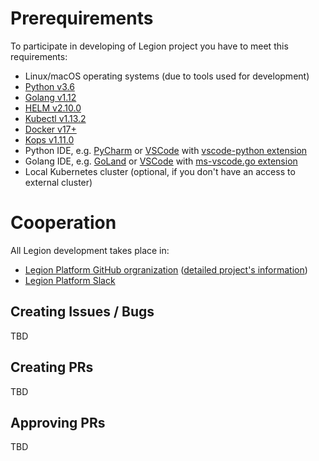 # Prerequirements
To participate in developing of Legion project you have to meet this requirements:
* Linux/macOS operating systems (due to tools used for development)
* [Python v3.6](https://www.python.org/downloads/release/python-360/)
* [Golang v1.12](https://blog.golang.org/go1.12)
* [HELM v2.10.0](https://github.com/helm/helm/releases/tag/v2.10.0)
* [Kubectl v1.13.2](https://github.com/kubernetes/kubernetes/releases/tag/v1.13.2)
* [Docker v17+](https://docs.docker.com/install/)
* [Kops v1.11.0](https://github.com/kubernetes/kops/releases/tag/1.11.0)
* Python IDE, e.g. [PyCharm](https://www.jetbrains.com/pycharm/) or [VSCode](https://code.visualstudio.com/) with [vscode-python extension](https://github.com/Microsoft/vscode-python)
* Golang IDE, e.g. [GoLand](https://www.jetbrains.com/go/) or [VSCode](https://code.visualstudio.com/) with [ms-vscode.go extension](https://github.com/Microsoft/vscode-go)
* Local Kubernetes cluster (optional, if you don't have an access to external cluster)

# Cooperation
All Legion development takes place in:
* [Legion Platform GitHub orgranization](https://github.com/legion-platform) ([detailed project's information](project_structure.md))
* [Legion Platform Slack](https://legion-platform.slack.com)

## Creating Issues / Bugs
TBD

## Creating PRs
TBD

## Approving PRs
TBD
